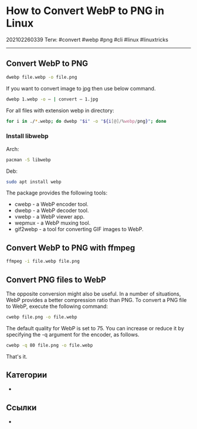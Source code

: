 # How to Convert WebP to PNG in Linux

202102260339
Теги: #convert #webp #png #cli #linux #linuxtricks 
___


## Convert WebP to PNG

```bash
dwebp file.webp -o file.png
```

If you want to convert image to jpg then use below command.

```bash
dwebp 1.webp -o – | convert – 1.jpg
```

For all files with extension webp in directory:
```bash
for i in ./*.webp; do dwebp "$i" -o "${i[@]/%webp/png}"; done
```

### Install libwebp

Arch:
```bash
pacman -S libwebp
```

Deb:

```bash
sudo apt install webp
```

The package provides the following tools:

- cwebp - a WebP encoder tool.
- dwebp - a WebP decoder tool.
- vwebp - a WebP viewer app.
- wepmux - a WebP muxing tool.
- gif2webp - a tool for converting GIF images to WebP.

## Convert WebP to PNG with ffmpeg

```bash
ffmpeg -i file.webp file.png
```

## Convert PNG files to WebP

The opposite conversion might also be useful. In a number of situations, WebP provides a better compression ratio than PNG. To convert a PNG file to WebP, execute the following command:

```bash
cwebp file.png -o file.webp
```

The default quality for WebP is set to 75. You can increase or reduce it by specifying the -q argument for the encoder, as follows.

```bash
cwebp -q 80 file.png -o file.webp
```

That's it.

## Категории
* 

## Ссылки
* 